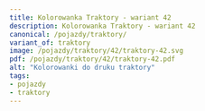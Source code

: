 ```yaml
---
title: Kolorowanka Traktory - wariant 42
description: Kolorowanka Traktory - wariant 42
canonical: /pojazdy/traktory/
variant_of: traktory
image: /pojazdy/traktory/42/traktory-42.svg
pdf: /pojazdy/traktory/42/traktory-42.pdf
alt: "Kolorowanki do druku traktory"
tags:
- pojazdy
- traktory
---
```

